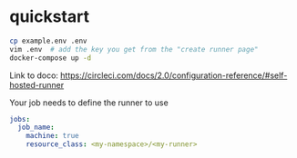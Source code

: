 # quickstart
```bash
cp example.env .env
vim .env  # add the key you get from the "create runner page"
docker-compose up -d
```

Link to doco: https://circleci.com/docs/2.0/configuration-reference/#self-hosted-runner

Your job needs to define the runner to use
```yaml
jobs:
  job_name:
    machine: true
    resource_class: <my-namespace>/<my-runner>
```
